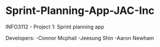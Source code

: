 # Sprint-Planning-App-JAC-Inc
INFO3112 - Project 1: Sprint planning app

Developers:
-Connor Mcphail
-Jeesung Shin
-Aaron Newham

